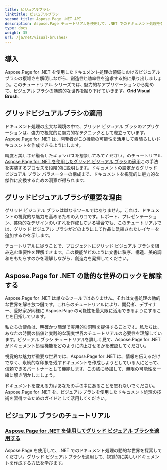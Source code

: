 ```yaml
---
title: ビジュアルブラシ
linktitle: ビジュアルブラシ
second_title: Aspose.Page .NET API
description: Aspose.Page チュートリアルを使用して、.NET でのドキュメント処理を強化します。ビジュアル ブラシの領域に飛び込み、視覚的に美しいドキュメントを作成するテクニックを習得します。
type: docs
weight: 35
url: /ja/net/visual-brushes/
---
```


## 導入

 Aspose.Page for .NET を使用したドキュメント処理の領域におけるビジュアル ブラシの複雑さを解明しながら、創造性と効率性を追求する旅に乗り出しましょう。このチュートリアル シリーズでは、魅力的なアプリケーションから始めて、ビジュアル ブラシの魅惑的な世界を掘り下げていきます。**Grid Visual Brush**.

## グリッドビジュアルブラシの適用

ドキュメント処理の広大な環境の中で、グリッド ビジュアル ブラシのアプリケーションは、強力で視覚的に魅力的なテクニックとして際立っています。 Aspose.Page for .NET は、開発者がこの機能の可能性を活用して素晴らしいドキュメントを作成できるようにします。

精度と美しさが融合したキャンバスを想像してみてください。のチュートリアル[Aspose.Page for .NET を使用したグリッド ビジュアル ブラシの適用](./apply-grid-visual-brush/)この手法を実装するプロセスを段階的に説明します。ドキュメントの設定からグリッド ビジュアル ブラシ パラメーターの構成まで、ドキュメントを視覚的に魅力的な傑作に変換するための洞察が得られます。

## グリッドビジュアルブラシが重要な理由

グリッド ビジュアル ブラシは単なるツールではありません。これは、ドキュメントの視覚的な魅力を高めるための入り口です。レポート、プレゼンテーション、芸術的なデザインのいずれを作成している場合でも、このチュートリアルでは、グリッド ビジュアル ブラシがどのようにして作品に洗練されたレイヤーを追加するかを示します。

チュートリアルに従うことで、プロジェクトにグリッド ビジュアル ブラシを組み込む重要性を理解できます。この機能がどのように文書に秩序、構造、美的調和をもたらすのかを理解しながら、創造力を発揮してください。

## Aspose.Page for .NET の動的な世界のロックを解除する

Aspose.Page for .NET は単なるツールではありません。それは文書処理の動的な世界を解き放つ鍵です。これらのチュートリアルにより、開発者、デザイナー、愛好家が同様に Aspose.Page の可能性を最大限に活用できるようにすることを目指しています。

私たちの使命は、明確かつ簡潔で実用的な洞察を提供することです。私たちは、あなたの時間の価値と実践的な現実世界のチュートリアルの必要性を理解しています。ビジュアル ブラシ チュートリアルを詳しく見て、Aspose.Page for .NET がドキュメント処理機能をどのように向上させるかを確認してください。

視覚的な魅力が重要な世界では、Aspose.Page for .NET は、情報を伝えるだけでなく、永続的な印象を残すドキュメントを作成しようとしている人にとって、信頼できるパートナーとして機能します。この旅に参加して、無限の可能性を一緒に解き明かしましょう。

ドキュメントを変える力はあなたの手の中にあることを忘れないでください。 Aspose.Page for .NET を、ビジュアル ブラシを使用したドキュメント処理の技術を習得するためのガイドとして活用してください。
## ビジュアル ブラシのチュートリアル
### [Aspose.Page for .NET を使用してグリッド ビジュアル ブラシを適用する](./apply-grid-visual-brush/)
Aspose.Page を使用して、.NET でのドキュメント処理の動的な世界を探索してください。グリッド ビジュアル ブラシを適用して、視覚的に美しいドキュメントを作成する方法を学びます。